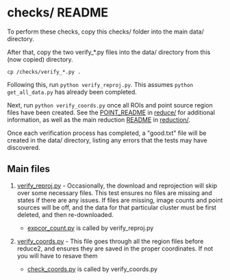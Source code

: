 # checks/ README #

To perform these checks, copy this checks/ folder into the main data/ directory.

After that, copy the two verify\_\*.py files into the data/ directory from this (now copied) directory.
```
cp /checks/verify_*.py .
```

Following this, run `python verify_reproj.py`. This assumes `python get_all_data.py` has already been completed.

Next, run `python verify_coords.py` once all ROIs and point source region files have been created. See the [POINT_README](reduce/POINT_README.md) in [reduce/](../reduce) for additional information, as well as the main reduction [README](../README.md) in [reduction/](..).

Once each verification process has completed, a "good.txt" file will be created in the data/ directory, listing any errors that the tests may have discovered.

## Main files ##

1. [verify_reproj.py](verify_reproj.py) - Occasionally, the download and reprojection will skip over some necessary files. This test ensures no files are missing and states if there are any issues. If files are missing, image counts and point sources will be off, and the data for that particular cluster must be first deleted, and then re-downloaded.
   - [expcor_count.py](expcor_count.py) is called by verify_reproj.py

2. [verify_coords.py](verify_coords.py) - This file goes through all the region files before reduce2, and ensures they are saved in the proper coordinates. If not you will have to resave them
   - [check_coords.py](check_coords.py) is called by verify_coords.py
